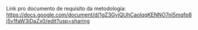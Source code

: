 Link pro documento de requisito da metodologia: https://docs.google.com/document/d/1gZ3GyjQUhCaolqqKENNO7nl5mqfp8j5v1faW3iDaZx0/edit?usp=sharing
